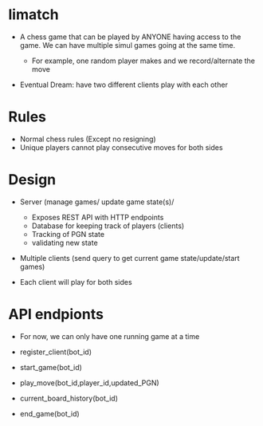# limatch

- A chess game that can be played by ANYONE having access to the game. We can have multiple simul games going at the same time. 

  - For example, one random player makes and we record/alternate the move

- Eventual Dream: have two different clients play with each other

# Rules

- Normal chess rules (Except no resigning)
- Unique players cannot play consecutive moves for both sides

# Design

- Server (manage games/ update game state(s)/
  - Exposes REST API with HTTP endpoints
  - Database for keeping track of players (clients)
  - Tracking of PGN state
  - validating new state

- Multiple clients (send query to get current game state/update/start games)

- Each client will play for both sides

# API endpionts

- For now, we can only have one running game at a time

- register_client(bot_id)
- start_game(bot_id)
- play_move(bot_id,player_id,updated_PGN)
- current_board_history(bot_id)
- end_game(bot_id)








